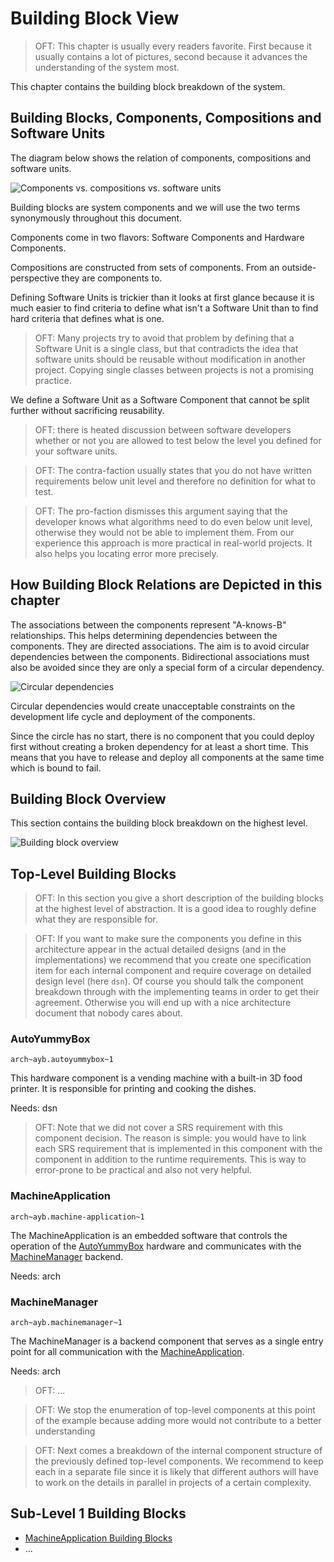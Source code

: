 # Building Block View

> OFT: This chapter is usually every readers favorite. First because it usually contains a lot of pictures, second because it advances the understanding of the system most.

This chapter contains the building block breakdown of the system.

## Building Blocks, Components, Compositions and Software Units

The diagram below shows the relation of components, compositions and software units.

![Components vs. compositions vs. software units](uml/component/comp_units_components_and_compositions.svg "Components vs. compositions vs. software units")

Building blocks are system components and we will use the two terms synonymously throughout this document.

Components come in two flavors: Software Components and Hardware Components.

Compositions are constructed from sets of components. From an outside-perspective they are components to.

Defining Software Units is trickier than it looks at first glance because it is much easier to find criteria to define what isn't a Software Unit than to find hard criteria that defines what is one.

> OFT: Many projects try to avoid that problem by defining that a Software Unit is a single class, but that contradicts the idea that software units should be reusable without modification in another project. Copying single classes between projects is not a promising practice.

We define a Software Unit as a Software Component that cannot be split further without sacrificing reusability.

> OFT: there is heated discussion between software developers whether or not you are allowed to test below the level you defined for your software units.

> OFT: The contra-faction usually states that you do not have written requirements below unit level and therefore no definition for what to test.

> OFT: The pro-faction dismisses this argument saying that the developer knows what algorithms need to do even below unit level, otherwise they would not be able to implement them. From our experience this approach is more practical in real-world projects. It also helps you locating error more precisely.

## How Building Block Relations are Depicted in this chapter

The associations between the components represent "A-knows-B" relationships. This helps determining dependencies between the components. They are directed associations. The aim is to avoid circular dependencies between the components. Bidirectional associations must also be avoided since they are only a special form of a circular dependency.

![Circular dependencies](uml/component/comp_circular_dependencies.svg "Circular dependencies")

Circular dependencies would create unacceptable constraints on the development life cycle and deployment of the components.

Since the circle has no start, there is no component that you could deploy first without creating a broken dependency for at least a short time. This means that you have to release and deploy all components at the same time which is bound to fail.   

## Building Block Overview

This section contains the building block breakdown on the highest level.

![Building block overview](uml/component/comp_overview.svg "Building block overview")

## Top-Level Building Blocks

> OFT: In this section you give a short description of the building blocks at the highest level of abstraction. It is a good idea to roughly define what they are responsible for.

> OFT: If you want to make sure the components you define in this architecture appear in the actual detailed designs (and in the implementations) we recommend that you create one specification item for each internal component and require coverage on detailed design level (here `dsn`). Of course you should talk the component breakdown through with the implementing teams in order to get their agreement. Otherwise you will end up with a nice architecture document that nobody cares about.

### AutoYummyBox
`arch~ayb.autoyummybox~1`

This hardware component is a vending machine with a built-in 3D food printer. It is responsible for printing and cooking the dishes.

Needs: dsn

> OFT: Note that we did not cover a SRS requirement with this component decision. The reason is simple: you would have to link each SRS requirement that is implemented in this component with the component in addition to the runtime requirements. This is way to error-prone to be practical and also not very helpful.

### MachineApplication
`arch~ayb.machine-application~1`

The MachineApplication is an embedded software that controls the operation of the [AutoYummyBox](#autoyummybox) hardware and communicates with the [MachineManager](#machinemanager) backend.

Needs: arch

### MachineManager
`arch~ayb.machinemanager~1`

The MachineManager is a backend component that serves as a single entry point for all communication with the [MachineApplication](#machineapplication).

Needs: arch

> OFT: ...

> OFT: We stop the enumeration of top-level components at this point of the example because adding more would not contribute to a better understanding

> OFT: Next comes a breakdown of the internal component structure of the previously defined top-level components. We recommend to keep each in a separate file since it is likely that different authors will have to work on the details in parallel in projects of a certain complexity.

## Sub-Level 1 Building Blocks

* [MachineApplication Building Blocks](building_blocks/MachineApplication.md)
* ...